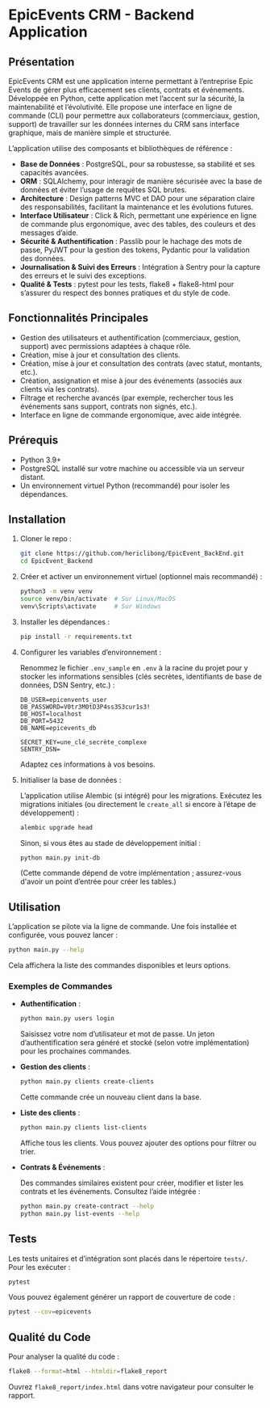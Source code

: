 # EpicEvents CRM - Backend Application

## Présentation

EpicEvents CRM est une application interne permettant à l’entreprise Epic Events de gérer plus efficacement ses clients, contrats et événements. Développée en Python, cette application met l’accent sur la sécurité, la maintenabilité et l’évolutivité. Elle propose une interface en ligne de commande (CLI) pour permettre aux collaborateurs (commerciaux, gestion, support) de travailler sur les données internes du CRM sans interface graphique, mais de manière simple et structurée.

L’application utilise des composants et bibliothèques de référence :

- **Base de Données** : PostgreSQL, pour sa robustesse, sa stabilité et ses capacités avancées.
- **ORM** : SQLAlchemy, pour interagir de manière sécurisée avec la base de données et éviter l’usage de requêtes SQL brutes.
- **Architecture** : Design patterns MVC et DAO pour une séparation claire des responsabilités, facilitant la maintenance et les évolutions futures.
- **Interface Utilisateur** : Click & Rich, permettant une expérience en ligne de commande plus ergonomique, avec des tables, des couleurs et des messages d’aide.
- **Sécurité & Authentification** : Passlib pour le hachage des mots de passe, PyJWT pour la gestion des tokens, Pydantic pour la validation des données.
- **Journalisation & Suivi des Erreurs** : Intégration à Sentry pour la capture des erreurs et le suivi des exceptions.
- **Qualité & Tests** : pytest pour les tests, flake8 + flake8-html pour s’assurer du respect des bonnes pratiques et du style de code.

## Fonctionnalités Principales

- Gestion des utilisateurs et authentification (commerciaux, gestion, support) avec permissions adaptées à chaque rôle.
- Création, mise à jour et consultation des clients.
- Création, mise à jour et consultation des contrats (avec statut, montants, etc.).
- Création, assignation et mise à jour des événements (associés aux clients via les contrats).
- Filtrage et recherche avancés (par exemple, rechercher tous les événements sans support, contrats non signés, etc.).
- Interface en ligne de commande ergonomique, avec aide intégrée.

## Prérequis

- Python 3.9+
- PostgreSQL installé sur votre machine ou accessible via un serveur distant.
- Un environnement virtuel Python (recommandé) pour isoler les dépendances.

## Installation

1. Cloner le repo :

    ```bash
    git clone https://github.com/hericlibong/EpicEvent_BackEnd.git
    cd EpicEvent_Backend
    ```

2. Créer et activer un environnement virtuel (optionnel mais recommandé) :

    ```bash
    python3 -m venv venv
    source venv/bin/activate  # Sur Linux/MacOS
    venv\Scripts\activate     # Sur Windows
    ```

3. Installer les dépendances :

    ```bash
    pip install -r requirements.txt
    ```

4. Configurer les variables d’environnement :

    Renommez le fichier `.env_sample` en `.env` à la racine du projet pour y stocker les informations sensibles (clés secrètes, identifiants de base de données, DSN Sentry, etc.) :

    ```env
    DB_USER=epicenvents_user
    DB_PASSWORD=V0tr3M0tD3P4ss3S3cur1s3!
    DB_HOST=localhost
    DB_PORT=5432
    DB_NAME=epicevents_db

    SECRET_KEY=une_clé_secrète_complexe
    SENTRY_DSN=

    ```

    Adaptez ces informations à vos besoins.

5. Initialiser la base de données :

    L’application utilise Alembic (si intégré) pour les migrations. Exécutez les migrations initiales (ou directement le `create_all` si encore à l’étape de développement) :

    ```bash
    alembic upgrade head
    ```

    Sinon, si vous êtes au stade de développement initial :

    ```bash
    python main.py init-db
    ```

    (Cette commande dépend de votre implémentation ; assurez-vous d'avoir un point d’entrée pour créer les tables.)

## Utilisation

L’application se pilote via la ligne de commande. Une fois installée et configurée, vous pouvez lancer :

```bash
python main.py --help
```

Cela affichera la liste des commandes disponibles et leurs options.

### Exemples de Commandes

- **Authentification** :

    ```bash
    python main.py users login
    ```

    Saisissez votre nom d’utilisateur et mot de passe. Un jeton d’authentification sera généré et stocké (selon votre implémentation) pour les prochaines commandes.

- **Gestion des clients** :

    ```bash
    python main.py clients create-clients
    ```

    Cette commande crée un nouveau client dans la base.

- **Liste des clients** :

    ```bash
    python main.py clients list-clients
    ```

    Affiche tous les clients. Vous pouvez ajouter des options pour filtrer ou trier.

- **Contrats & Événements** :

    Des commandes similaires existent pour créer, modifier et lister les contrats et les événements. Consultez l’aide intégrée :

    ```bash
    python main.py create-contract --help
    python main.py list-events --help
    ```

## Tests

Les tests unitaires et d’intégration sont placés dans le répertoire `tests/`. Pour les exécuter :

```bash
pytest
```

Vous pouvez également générer un rapport de couverture de code :

```bash
pytest --cov=epicevents
```

## Qualité du Code

Pour analyser la qualité du code :

```bash
flake8 --format=html --htmldir=flake8_report
```

Ouvrez `flake8_report/index.html` dans votre navigateur pour consulter le rapport.

